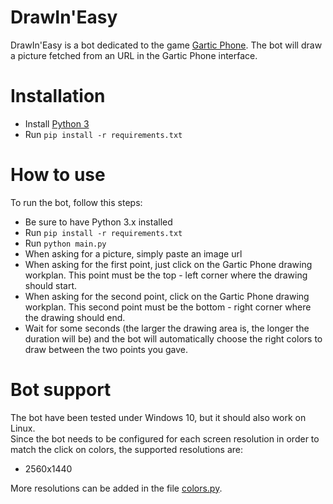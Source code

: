 # DrawIn'Easy

DrawIn'Easy is a bot dedicated to the game [Gartic Phone](https://garticphone.com/). The bot will draw a picture fetched from an URL in the Gartic Phone interface.

# Installation

- Install [Python 3](https://www.python.org/downloads/)
- Run `pip install -r requirements.txt`

# How to use

To run the bot, follow this steps:  
- Be sure to have Python 3.x installed
- Run `pip install -r requirements.txt`
- Run `python main.py`
- When asking for a picture, simply paste an image url
- When asking for the first point, just click on the Gartic Phone drawing workplan. This point must be the top - left corner where the drawing should start.
- When asking for the second point, click on the Gartic Phone drawing workplan. This second point must be the bottom - right corner where the drawing should end.
- Wait for some seconds (the larger the drawing area is, the longer the duration will be) and the bot will automatically choose the right colors to draw between the two points you gave.

# Bot support

The bot have been tested under Windows 10, but it should also work on Linux.  
Since the bot needs to be configured for each screen resolution in order to match the click on colors, the supported resolutions are:
- 2560x1440

More resolutions can be added in the file [colors.py](colors.py).
